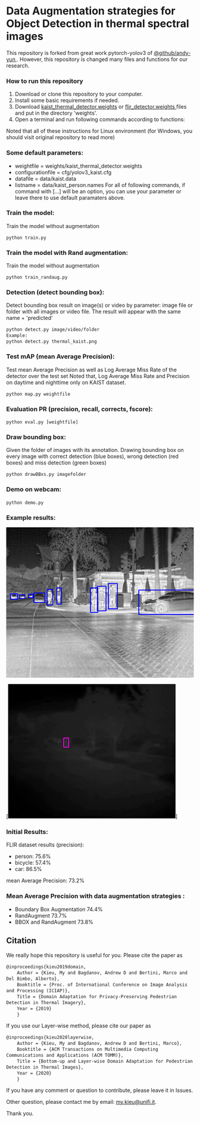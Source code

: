 # Data Augmentation strategies for Object Detection in thermal spectral images

 
This repository is forked from great work pytorch-yolov3 of <a href="https://github.com/andy-yun/pytorch-0.4-yolov3">@github/andy-yun </a> 
. However, this repository is changed many files and functions for our research.

### How to run this repository
1. Download or clone this repository to your computer.
2. Install some basic requirements if needed.
3. Download <a href="https://drive.google.com/file/d/1Kyoyira0liRRr_FOY8DDSeATLQAwXtu-/view?usp=sharing">kaist_thermal_detector.weights</a> or <a href="https://drive.google.com/file/d/1xx4nhja95VeFsZydTycD8ArTYl1p-bnx/view?usp=sharing">flir_detector.weights </a> files and put in the directory 'weights'.
4. Open a terminal and run following commands according to functions:

Noted that all of these instructions for Linux environment (for Windows, you should visit original repository to read more)

### Some default parameters:
* weightfile = weights/kaist_thermal_detector.weights 
* configurationfile = cfg/yolov3_kaist.cfg 
* datafile = data/kaist.data
* listname = data/kaist_person.names
For all of following commands, if command with [...] will be an option,
you can use your parameter or leave there to use default paramaters above.

### Train the model:
Train the model without augmentation
```
python train.py
```

### Train the model with Rand augmentation:
Train the model without augmentation
```
python train_randaug.py
```

### Detection (detect bounding box):
Detect bounding box result on image(s) or video by parameter: 
image file or folder with all images or video file. 
The result will appear with the same name + 'predicted'
```
python detect.py image/video/folder
Example:
python detect.py thermal_kaist.png
```

### Test mAP (mean Average Precision):
Test mean Average Precision as well as Log Average Miss Rate of the detector over the test set
Noted that, Log Average Miss Rate and Precision on daytime and nighttime only on KAIST dataset.
```
python map.py weightfile
```

### Evaluation PR (precision, recall, corrects, fscore):
```
python eval.py [weightfile]
```

### Draw bounding box:
Given the folder of images with its annotation.
Drawing bounding box on every image with correct detection (blue boxes),
wrong detection (red boxes) and miss detection (green boxes)

```
python drawBBxs.py imagefolder
```

### Demo on webcam:

```
python demo.py
```


### Example results:
![Image detection](screenshot/FLIR_08938_predicted.png)

[![Video detection](screenshot/thermal_video.gif)]

### Initial Results:

FLIR dataset results (precision):
* person:    	75.6%
* bicycle:   	57.4%
* car:         	86.5%

mean Average Precision:  	73.2%

### Mean Average Precision with data augmentation strategies :

* Boundary Box Augmentation	74.4%
* RandAugment	73.7%
* BBOX and RandAugment	73.8%



## Citation
We really hope this repository is useful for you. Please cite the paper as
```
@inproceedings{kieu2019domain,
	Author = {Kieu, My and Bagdanov, Andrew D and Bertini, Marco and Del Bimbo, Alberto},
	Booktitle = {Proc. of International Conference on Image Analysis and Processing (ICIAP)},
	Title = {Domain Adaptation for Privacy-Preserving Pedestrian Detection in Thermal Imagery},
	Year = {2019}
	}
```

If you use our Layer-wise method, please cite our paper as
```
@inproceedings{kieu2020layerwise,
	Author = {Kieu, My and Bagdanov, Andrew D and Bertini, Marco},
	Booktitle = {ACM Transactions on Multimedia Computing Communications and Applications (ACM TOMM)},
	Title = {Bottom-up and Layer-wise Domain Adaptation for Pedestrian Detection in Thermal Images},
	Year = {2020}
	}
```

If you have any comment or question to contribute, please leave it in Issues.

Other question, please contact me by email: my.kieu@unifi.it.

Thank you.
